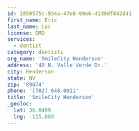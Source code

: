 ```yaml
---
id: 2850575c-934a-47e8-99e6-41d9df042d41
first_name: Eric
last_name: Lac
license: DMD
services:
  - dentist
category: dentists
org_name: 'SmileCity Henderson'
address: '40 N. Valle Verde Dr.'
city: Henderson
state: NV
zip: '89074'
phone: '(702) 648-0011'
title: 'SmileCity Henderson'
_geoloc:
  lat: 36.0499
  lng: -115.069
---
```

